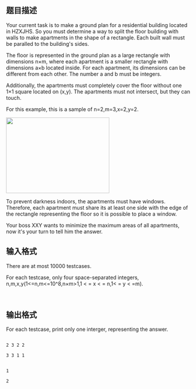 ## 题目描述

<div>
 Your current task is to make a ground plan for a residential building located in HZXJHS. So you must determine a way to split the floor building with walls to make apartments in the shape of a rectangle. Each built wall must be paralled to the building's sides.
</div>
<div>
 The floor is represented in the ground plan as a large rectangle with dimensions n×m, where each apartment is a smaller rectangle with dimensions a×b located inside. For each apartment, its dimensions can be different from each other. The number a and b must be integers.
</div>
<div>
 Additionally, the apartments must completely cover the floor without one 1×1 square located on (x,y). The apartments must not intersect, but they can touch.
</div>
<div>
 For this example, this is a sample of n=2,m=3,x=2,y=2.
</div>
<div>
 <img src="https://s2.loli.net/2023/08/15/gfXaeDZIr68hPTl.png" width="282" height="206" alt="">
</div>
<div></div>
<div>
 To prevent darkness indoors, the apartments must have windows. Therefore, each apartment must share its at least one side with the edge of the rectangle representing the floor so it is possible to place a window.
</div>
<div></div>
<div>
 Your boss XXY wants to minimize the maximum areas of all apartments, now it's your turn to tell him the answer.
</div>
<div></div>
<p></p>

## 输入格式

<div>
 There are at most 10000 testcases.
</div>
<div>
 For each testcase, only four space-separated integers, n,m,x,y(1<=n,m<=10^8,n×m>1,1 < = x < = n,1< = y < =m).
</div>
<div>
  
</div>
<div></div>
<div></div>
<div></div>
<p></p>

## 输出格式

<div>
 For each testcase, print only one interger, representing the answer.
</div>
<p></p>

```input1
2 3 2 2
3 3 1 1
```
```output1
1
2
```
